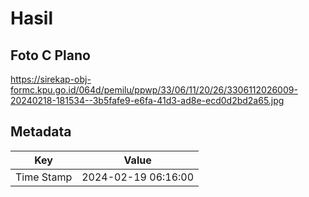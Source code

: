 # Hasil

## Foto C Plano

https://sirekap-obj-formc.kpu.go.id/064d/pemilu/ppwp/33/06/11/20/26/3306112026009-20240218-181534--3b5fafe9-e6fa-41d3-ad8e-ecd0d2bd2a65.jpg


## Metadata

| Key        | Value               |
| ---------- | ------------------- |
| Time Stamp | 2024-02-19 06:16:00 |



